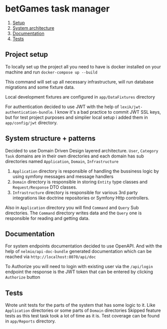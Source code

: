 # betGames task manager

1. [Setup](#project-setup)
2. [System architecture](#system-structure--patterns)
3. [Documentation](#documentation)
4. [Tests](#tests)

## Project setup
To locally set up the project all you need to have is docker installed on your machine and run `docker-compose up --build`

This command will set up all necessary infrastructure, will run database migrations and some fixture data.

Local development fixtures are configured in `app/DataFixtures` directory

For authentication decided to use JWT with the help of `lexik/jwt-authentication-bundle`.
I know it's a bad practice to commit JWT SSL keys, but for test project purposes and simplier local setup i added them in `app/config/jwt` directory.

## System structure + patterns
Decided to use Domain Driven Design layered architecture. `User`, `Category` `Task` domains are in their own directories and each domain has sub directories named `Application`, `Domain`, `Infrastructure`
1. `Application` directory is responsible of handling the bussiness logic by using symfony messages and message handlers
2. `Domain` directory is responsible in storing `Entity` type classes and `Request/Response` DTO classes.
3. `Infrastructure` directory is responsible for various 3rd party integrations like doctrine repositories or Symfony Http controllers.

Also in `Application` directory you will find `Command` and `Query` Sub directories. The `Command` directory writes data and the `Query` one is responsible for reading and getting data.

## Documentation
For system endpoints documentation decided to use OpenAPI. And with the help of `nelmio/api-doc-bundle` generated documentation which can be reached via `http://localhost:8070/api/doc`

To Authorize you will need to login with existing user via the `/api/login` endpoint the response is the JWT token that can be entered by clicking `Authorize` button

## Tests
Wrote unit tests for the parts of the system that has some logic to it. Like `Application` directories or some parts of `Domain` directories
Skipped feature tests as this test task took a lot of time as it is. 
Test coverage can be found in `app/Reports` directory.
